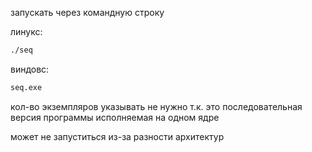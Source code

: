запускать через командную строку

линукс: 

```bash
./seq
```

виндовс: 

```bat
seq.exe
```

кол-во экземпляров указывать не нужно т.к. это последовательная версия программы исполняемая на одном ядре

может не запуститься из-за разности архитектур
 
 
